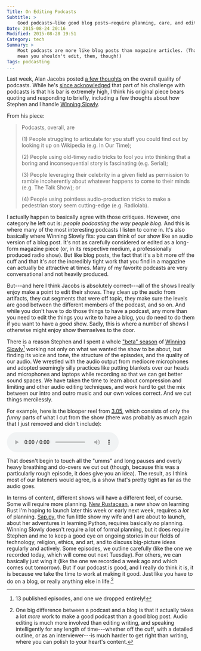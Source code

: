 ```yaml
---
Title: On Editing Podcasts
Subtitle: >
    Good podcasts—like good blog posts—require planning, care, and editing.
Date: 2015-08-24 20:16
Modified: 2015-08-28 19:51
Category: tech
Summary: >
    Most podcasts are more like blog posts than magazine articles. (That doesn't
    mean you shouldn't edit, them, though!)
Tags: podcasting
...
```


Last week, Alan Jacobs posted [a few thoughts] on the overall quality of
podcasts. While he's [since acknowledged] that part of his challenge with
podcasts is that his bar is extremely high, I think his original piece bears
quoting and responding to briefly, including a few thoughts about how Stephen
and I handle [Winning Slowly][ws].

[a few thoughts]: http://text-patterns.thenewatlantis.com/2015/08/podcasts.html
[since acknowledged]: http://text-patterns.thenewatlantis.com/2015/08/podcasts-redux.html
[ws]: http://www.winningslowly.org

From his piece:

> Podcasts, overall, are
>
> (1) People struggling to articulate for you stuff you could find out by
> looking it up on Wikipedia (e.g. In Our Time);
>
> (2) People using old-timey radio tricks to fool you into thinking that a
> boring and inconsequential story is fascinating (e.g. Serial);
>
> (3) People leveraging their celebrity in a given field as permission to ramble
> incoherently about whatever happens to come to their minds (e.g. The Talk
> Show); or
>
> (4) People using pointless audio-production tricks to make a pedestrian story
> seem cutting-edge (e.g. Radiolab).

I actually happen to basically agree with those critiques. However, one category he left out is: *people podcasting the way people blog*. And this is where many of the most interesting podcasts I listen to come in. It's also basically where
Winning Slowly fits: you can think of our show like an audio version of a blog
post. It's not as carefully considered or edited as a long-form magazine piece
(or, in its respective medium, a professionally produced radio show). But like
blog posts, the fact that it's a bit more off the cuff and that it's *not* the
incredibly tight work that you find in a magazine can actually be attractive at
times. Many of my favorite podcasts are very conversational and not heavily
produced.

But---and here I think Jacobs is absolutely correct---all of the shows I really
enjoy make a point to edit their shows. They clean up the audio from artifacts,
they cut segments that were off topic, they make sure the levels are good
between the different members of the podcast, and so on. And while you don't
have to do those things to have a podcast, any more than you need to edit the
things you write to have a blog, you do need to do them if you want to have a
*good* show. Sadly, this is where a number of shows I otherwise might enjoy show
themselves to the door.

There is a reason Stephen and I spent a whole ["beta" season] of [Winning
Slowly][ws][^beta] working not only on what we wanted the show to be about, but
finding its voice and tone, the structure of the episodes, and the quality of
our audio. We wrestled with the audio output from mediocre microphones and
adopted seemingly silly practices like putting blankets over our heads and
microphones and laptops while recording so that we can get better sound spaces.
We have taken the time to learn about compression and limiting and other audio
editing techniques, and work hard to get the mix between our intro and outro
music and our own voices correct. And we cut things mercilessly.

["beta" season]: http://www.winningslowly.org/season-0.html

For example, here is the blooper reel from [3.05], which consists of only the
*funny* parts of what I cut from the show (there was probably as much again that
I just removed and didn't include):

[3.05]: http://www.winningslowly.org/3.05/

<audio class="media-embed" title="3.05 Bloopers" controls preload="metadata">
  <source src="http://www.podtrac.com/pts/redirect.m4a/cdn.winningslowly.org/3.05-bloopers.m4a">
  <source src="http://www.podtrac.com/pts/redirect.mp3/cdn.winningslowly.org/3.05-bloopers.mp3">
</audio>

That doesn't begin to touch all the "umms" and long pauses and overly heavy
breathing and do-overs we cut out (though, because this was a particularly rough
episode, it does give you an idea). The result, as I think most of our listeners
would agree, is a show that's pretty tight as far as the audio goes.

In terms of content, different shows will have a different feel, of course. Some
will require more planning. [New Rustacean], a new show on learning Rust I'm
hoping to launch later this week or early next week, requires a *lot* of
planning. [Sap.py], the fun little show my wife and I are about to launch, about
her adventures in learning Python, requires basically *no* planning. Winning
Slowly doesn't require a lot of formal planning, but it does require Stephen and
me to keep a good eye on ongoing stories in our fields of technology, religion,
ethics, and art, and to discuss big-picture ideas regularly and actively. Some
episodes, we outline carefully (like the one we recorded today, which will come
out next Tuesday). For others, we can basically just wing it (like the one we
recorded a week ago and which comes out tomorrow). But if our podcast is good,
and I really do think it is, it is because we take the time to work at making it
good. Just like you have to do on a blog, or really anything else in
life.[^difference]

[New Rustacean]: http://www.newrustacean.com/
[Sap.py]: http://www.sap-py.com/



[^difference]: One big difference between a podcast and a blog is that it
    actually takes a lot *more* work to make a good podcast than a good blog
    post. Audio editing is much more involved than editing writing, and speaking
    intelligently for any length of time---whether off the cuff, with a detailed
    outline, or as an interviewer---is much harder to get right than writing,
    where you can polish to your heart's content.

[^beta]: 13 published episodes, and one we dropped entirely!
